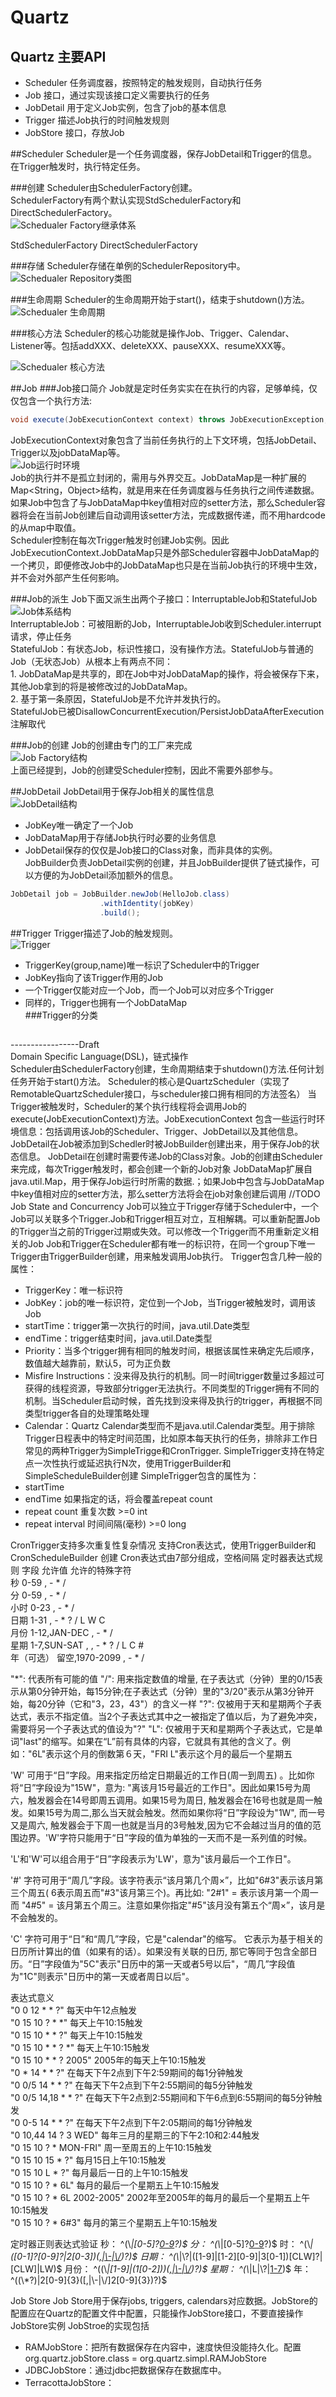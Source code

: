 # Quartz

## Quartz 主要API
- Scheduler 任务调度器，按照特定的触发规则，自动执行任务
- Job 接口，通过实现该接口定义需要执行的任务
- JobDetail 用于定义Job实例，包含了job的基本信息
- Trigger 描述Job执行的时间触发规则
- JobStore 接口，存放Job

##Scheduler
Scheduler是一个任务调度器，保存JobDetail和Trigger的信息。 在Trigger触发时，执行特定任务。

###创建
Scheduler由SchedulerFactory创建。  
SchedulerFactory有两个默认实现StdSchedulerFactory和DirectSchedulerFactory。  
![Schedualer Factory继承体系](../resources/quartz/images/scheduler_factory.png "Schedualer Factory继承体系")  

StdSchedulerFactory
DirectSchedulerFactory

###存储
Scheduler存储在单例的SchedulerRepository中。    
![Schedualer Repository类图](../resources/quartz/images/scheduler_repository.png "Schedualer Repository类图")  
 
###生命周期
Scheduler的生命周期开始于start()，结束于shutdown()方法。  
![Schedualer 生命周期](../resources/quartz/images/scheduler_lifecycle.png "Schedualer 生命周期")  

###核心方法
Scheduler的核心功能就是操作Job、Trigger、Calendar、Listener等。包括addXXX、deleteXXX、pauseXXX、resumeXXX等。  

![Schedualer 核心方法](../resources/quartz/images/scheduler_core.png "Schedualer 核心方法")  

##Job
###Job接口简介
Job就是定时任务实实在在执行的内容，足够单纯，仅仅包含一个执行方法:  
```java  
void execute(JobExecutionContext context) throws JobExecutionException;  
```  
JobExecutionContext对象包含了当前任务执行的上下文环境，包括JobDetail、Trigger以及jobDataMap等。  
![Job运行时环境](../resources/quartz/images/job_execution_context.png "Job运行时环境")  
Job的执行并不是孤立封闭的，需用与外界交互。JobDataMap是一种扩展的Map<String，Object>结构，就是用来在任务调度器与任务执行之间传递数据。如果Job中包含了与JobDataMap中key值相对应的setter方法，那么Scheduler容器将会在当前Job创建后自动调用该setter方法，完成数据传递，而不用hardcode的从map中取值。  
Scheduler控制在每次Trigger触发时创建Job实例。因此JobExecutionContext.JobDataMap只是外部Scheduler容器中JobDataMap的一个拷贝，即便修改Job中的JobDataMap也只是在当前Job执行的环境中生效，并不会对外部产生任何影响。  

###Job的派生
Job下面又派生出两个子接口：InterruptableJob和StatefulJob  
![Job体系结构](../resources/quartz/images/job.png "Job体系结构")  
InterruptableJob：可被阻断的Job，InterruptableJob收到Scheduler.interrupt请求，停止任务  
StatefulJob：有状态Job，标识性接口，没有操作方法。StatefulJob与普通的Job（无状态Job）从根本上有两点不同：  
	1. JobDataMap是共享的，即在Job中对JobDataMap的操作，将会被保存下来，其他Job拿到的将是被修改过的JobDataMap。  
	2. 基于第一条原因，StatefulJob是不允许并发执行的。  
StatefulJob已被DisallowConcurrentExecution/PersistJobDataAfterExecution注解取代  

###Job的创建
Job的创建由专门的工厂来完成  
![Job Factory结构](../resources/quartz/images/job_factory.png "Job Factory结构")  
上面已经提到，Job的创建受Scheduler控制，因此不需要外部参与。  

##JobDetail
JobDetail用于保存Job相关的属性信息  
![JobDetail结构](../resources/quartz/images/jobdetail.png "JobDetail结构")  
- JobKey唯一确定了一个Job  
- JobDataMap用于存储Job执行时必要的业务信息  
- JobDetail保存的仅仅是Job接口的Class对象，而非具体的实例。  
JobBuilder负责JobDetail实例的创建，并且JobBuilder提供了链式操作，可以方便的为JobDetail添加额外的信息。  
```java
JobDetail job = JobBuilder.newJob(HelloJob.class)
					.withIdentity(jobKey)
					.build();
```
##Trigger
Trigger描述了Job的触发规则。  
![Trigger](../resources/quartz/images/trigger.png "Trigger")  
- TriggerKey(group,name)唯一标识了Scheduler中的Trigger  
- JobKey指向了该Trigger作用的Job  
- 一个Trigger仅能对应一个Job，而一个Job可以对应多个Trigger  
- 同样的，Trigger也拥有一个JobDataMap  
###Trigger的分类
##


-----------------Draft  
Domain Specific Language(DSL)，链式操作  
Scheduler由SchedulerFactory创建，生命周期结束于shutdown()方法.任何计划任务开始于start()方法。
Scheduler的核心是QuartzScheduler（实现了RemotableQuartzScheduler接口，与scheduler接口拥有相同的方法签名）
当Trigger被触发时，Scheduler的某个执行线程将会调用Job的execute(JobExecutionContext)方法。JobExecutionContext 包含一些运行时环境信息：包括调用该Job的Scheduler、Trigger、JobDetail以及其他信息。  
JobDetail在Job被添加到Schedler时被JobBuilder创建出来，用于保存Job的状态信息。
JobDetail在创建时需要传递Job的Class对象。Job的创建由Scheduler来完成，每次Trigger触发时，都会创建一个新的Job对象
JobDataMap扩展自java.util.Map，用于保存Job运行时所需的数据.；如果Job中包含与JobDataMap中key值相对应的setter方法，那么setter方法将会在job对象创建后调用
//TODO Job State and Concurrency
Job可以独立于Trigger存储于Scheduler中，一个Job可以关联多个Trigger.Job和Trigger相互对立，互相解耦。可以重新配置Job的Trigger当之前的Trigger过期或失效。可以修改一个Trigger而不用重新定义相关的Job
Job和Trigger在Scheduler都有唯一的标识符，在同一个group下唯一
Trigger由TriggerBuilder创建，用来触发调用Job执行。
Trigger包含几种一般的属性：
- TriggerKey：唯一标识符
- JobKey：job的唯一标识符，定位到一个Job，当Trigger被触发时，调用该Job
- startTime：trigger第一次执行的时间，java.util.Date类型
- endTime：trigger结束时间，java.util.Date类型
- Priority：当多个trigger拥有相同的触发时间，根据该属性来确定先后顺序，数值越大越靠前，默认5，可为正负数
- Misfire Instructions：没来得及执行的机制。同一时间trigger数量过多超过可获得的线程资源，导致部分trigger无法执行。不同类型的Trigger拥有不同的机制。当Scheduler启动时候，首先找到没来得及执行的trigger，再根据不同类型trigger各自的处理策略处理	
- Calendar：Quartz Calendar类型而不是java.util.Calendar类型。用于排除Trigger日程表中的特定时间范围，比如原本每天执行的任务，排除非工作日
常见的两种Trigger为SimpleTrigge和CronTrigger. 
SimpleTrigger支持在特定点一次性执行或延迟执行N次，使用TriggerBuilder和SimpleScheduleBuilder创建
SimpleTrigger包含的属性为：
- startTime
- endTime 如果指定的话，将会覆盖repeat count
- repeat count 重复次数 >=0 int
- repeat interval 时间间隔(毫秒) >=0 long

CronTrigger支持多次重复性复杂情况 支持Cron表达式，使用TriggerBuilder和CronScheduleBuilder 创建
Cron表达式由7部分组成，空格间隔
定时器表达式规则
字段 		允许值 			允许的特殊字符   
秒 			0-59 			, - * /   
分 			0-59 			, - * /   
小时 		0-23 			, - * /   
日期 		1-31 			, - * ? / L W C   
月份 		1-12,JAN-DEC	, - * /   
星期 		1-7,SUN-SAT , 	, - * ? / L C #   
年（可选） 留空,1970-2099	, - * /   

"*": 代表所有可能的值
"/": 用来指定数值的增量, 在子表达式（分钟）里的0/15表示从第0分钟开始，每15分钟;在子表达式（分钟）里的"3/20"表示从第3分钟开始，每20分钟（它和"3，23，43"）的含义一样
"?": 仅被用于天和星期两个子表达式，表示不指定值。当2个子表达式其中之一被指定了值以后，为了避免冲突，需要将另一个子表达式的值设为"?"
"L": 仅被用于天和星期两个子表达式，它是单词"last"的缩写。如果在“L”前有具体的内容，它就具有其他的含义了。例如："6L"表示这个月的倒数第６天，"FRI L"表示这个月的最后一个星期五  

'W' 可用于“日”字段。用来指定历给定日期最近的工作日(周一到周五) 。比如你将“日”字段设为"15W"，意为: "离该月15号最近的工作日"。因此如果15号为周六，触发器会在14号即周五调用。如果15号为周日, 触发器会在16号也就是周一触发。如果15号为周二,那么当天就会触发。然而如果你将“日”字段设为"1W", 而一号又是周六, 触发器会于下周一也就是当月的3号触发,因为它不会越过当月的值的范围边界。'W'字符只能用于“日”字段的值为单独的一天而不是一系列值的时候。 

'L'和'W'可以组合用于“日”字段表示为'LW'，意为"该月最后一个工作日"。 

'#' 字符可用于“周几”字段。该字符表示“该月第几个周×”，比如"6#3"表示该月第三个周五( 6表示周五而"#3"该月第三个)。再比如: "2#1" = 表示该月第一个周一而 "4#5" = 该月第五个周三。注意如果你指定"#5"该月没有第五个“周×”，该月是不会触发的。 

'C' 字符可用于“日”和“周几”字段，它是"calendar"的缩写。 它表示为基于相关的日历所计算出的值（如果有的话）。如果没有关联的日历, 那它等同于包含全部日历。“日”字段值为"5C"表示"日历中的第一天或者5号以后"，“周几”字段值为"1C"则表示"日历中的第一天或者周日以后"。 

表达式意义   
"0 0 12 * * ?" 每天中午12点触发   
"0 15 10 ? * *" 每天上午10:15触发   
"0 15 10 * * ?" 每天上午10:15触发   
"0 15 10 * * ? *" 每天上午10:15触发   
"0 15 10 * * ? 2005" 2005年的每天上午10:15触发   
"0 * 14 * * ?" 在每天下午2点到下午2:59期间的每1分钟触发   
"0 0/5 14 * * ?" 在每天下午2点到下午2:55期间的每5分钟触发   
"0 0/5 14,18 * * ?" 在每天下午2点到2:55期间和下午6点到6:55期间的每5分钟触发   
"0 0-5 14 * * ?" 在每天下午2点到下午2:05期间的每1分钟触发   
"0 10,44 14 ? 3 WED" 每年三月的星期三的下午2:10和2:44触发   
"0 15 10 ? * MON-FRI" 周一至周五的上午10:15触发   
"0 15 10 15 * ?" 每月15日上午10:15触发   
"0 15 10 L * ?" 每月最后一日的上午10:15触发   
"0 15 10 ? * 6L" 每月的最后一个星期五上午10:15触发   
"0 15 10 ? * 6L 2002-2005" 2002年至2005年的每月的最后一个星期五上午10:15触发   
"0 15 10 ? * 6#3" 每月的第三个星期五上午10:15触发   


定时器正则表达式验证
秒：	^(\\*|[0-5]?[0-9]([,|\\-|\\/][0-5]?[0-9])?)$
分：	^(\\*|[0-5]?[0-9]([,|\\-|\\/][0-5]?[0-9])?)$
时：	^(\\*|([0-1]?[0-9]?|2[0-3])([,|\\-|\\/]([0-1]?[0-9]|2[0-3]))?)$
日期：	^(\\*|\\?|([1-9]|[1-2][0-9]|3[0-1])[CLW]?|[CLW]|LW)$
月份：	^((\\*|[1-9]|(1[0-2]))([,|\\-|\\/]([1-9]|(1[0-2])))?)$
星期：	^(\\*|L|\\?|[1-7](([,|\\-|\\/|\\#][1-7])?|[LC]))$
年：	^((\\*?)|2[0-9]{3}([,|\\-|\\/]2[0-9]{3})?)$


Job Store
Job Store用于保存jobs, triggers, calendars对应数据。JobStore的配置应在Quartz的配置文件中配置，只能操作JobStore接口，不要直接操作JobStore实例
JobStroe的实现包括
- RAMJobStore：把所有数据保存在内容中，速度快但没能持久化。配置org.quartz.jobStore.class = org.quartz.simpl.RAMJobStore
- JDBCJobStore：通过jdbc把数据保存在数据库中。
- TerracottaJobStore：


